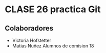 # CLASE 26 practica Git

## Colaboradores
- Victoria Hofstetter
- Matias Nuñez
Alumnos de comision 18